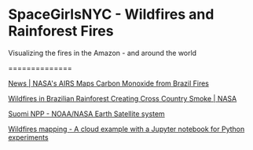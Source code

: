 # SpaceGirlsNYC - Wildfires and Rainforest Fires
Visualizing the fires in the Amazon - and around the world

==============

[News | NASA's AIRS Maps Carbon Monoxide from Brazil Fires](https://www.jpl.nasa.gov/news/news.php?feature=7486)

[Wildfires in Brazilian Rainforest Creating Cross Country Smoke | NASA](https://www.nasa.gov/image-feature/goddard/2019/wildfires-in-the-brazilian-rainforest-creating-cross-country-smoke)

[Suomi NPP - NOAA/NASA Earth Satellite system](https://www.nasa.gov/mission_pages/NPP/main/index.html)

[Wildfires mapping - A cloud example with a Jupyter notebook for Python experiments](https://medium.com/descarteslabs-team/fighting-wildfires-using-a-cloud-based-supercomputer-e6ca7852ff91)
